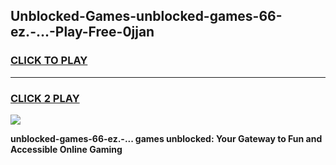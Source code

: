 
## Unblocked-Games-unblocked-games-66-ez.-...-Play-Free-0jjan
<h3>
<a href="https://premium76.site?title=unblocked-games-66-ez.-...&ref=20M">CLICK TO PLAY</a></h3>
<hr>

<h3>
<a href="https://premium76.site?title=unblocked-games-66-ez.-...&ref=20M">CLICK 2 PLAY</a>
  
</h3>

<a href="https://premium76.site?title=unblocked-games-66-ez.-...&ref=19M"><img src="https://clearcache.store/games.png"></a>


**unblocked-games-66-ez.-... games unblocked: Your Gateway to Fun and Accessible Online Gaming**
